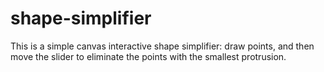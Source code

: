 # shape-simplifier

This is a simple canvas interactive shape simplifier: draw points, and then move the slider to eliminate the points with the smallest protrusion. 
